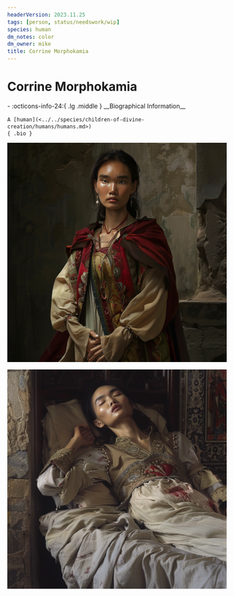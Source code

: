 ```yaml
---
headerVersion: 2023.11.25
tags: [person, status/needswork/wip]
species: human
dm_notes: color
dm_owner: mike
title: Corrine Morphokamia
---
```

# Corrine Morphokamia
<div class="grid cards ext-narrow-margin ext-one-column" markdown>
- :octicons-info-24:{ .lg .middle } __Biographical Information__

    A [human](<../../species/children-of-divine-creation/humans/humans.md>)  
    { .bio }

</div>




![Corrine Healthy](../../assets/corrine-healthy.png)

![Corrine Ill](../../assets/corrine-ill.png)